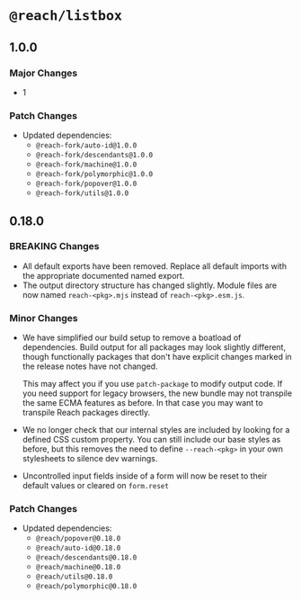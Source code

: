 # `@reach/listbox`

## 1.0.0

### Major Changes

- 1

### Patch Changes

- Updated dependencies:
  - `@reach-fork/auto-id@1.0.0`
  - `@reach-fork/descendants@1.0.0`
  - `@reach-fork/machine@1.0.0`
  - `@reach-fork/polymorphic@1.0.0`
  - `@reach-fork/popover@1.0.0`
  - `@reach-fork/utils@1.0.0`

## 0.18.0

### BREAKING Changes

- All default exports have been removed. Replace all default imports with the appropriate documented named export.
- The output directory structure has changed slightly. Module files are now named `reach-<pkg>.mjs` instead of `reach-<pkg>.esm.js`.

### Minor Changes

- We have simplified our build setup to remove a boatload of dependencies. Build output for all packages may look slightly different, though functionally packages that don't have explicit changes marked in the release notes have not changed.

  This may affect you if you use `patch-package` to modify output code. If you need support for legacy browsers, the new bundle may not transpile the same ECMA features as before. In that case you may want to transpile Reach packages directly.

- We no longer check that our internal styles are included by looking for a defined CSS custom property. You can still include our base styles as before, but this removes the need to define `--reach-<pkg>` in your own stylesheets to silence dev warnings.
- Uncontrolled input fields inside of a form will now be reset to their default values or cleared on `form.reset`

### Patch Changes

- Updated dependencies:
  - `@reach/popover@0.18.0`
  - `@reach/auto-id@0.18.0`
  - `@reach/descendants@0.18.0`
  - `@reach/machine@0.18.0`
  - `@reach/utils@0.18.0`
  - `@reach/polymorphic@0.18.0`
